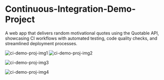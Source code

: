 # Continuous-Integration-Demo-Project
A web app that delivers random motivational quotes using the Quotable API, showcasing CI workflows with automated testing, code quality checks, and streamlined deployment processes.

![ci-demo-proj-img1](https://github.com/user-attachments/assets/8fdceceb-90d6-4b31-899a-f7d84b64cb21)
![ci-demo-proj-img2](https://github.com/user-attachments/assets/4c619b22-2225-4048-9907-d8903a9218c1)


![ci-demo-proj-img3](https://github.com/user-attachments/assets/f3613071-4c32-436f-91f9-3b680fb04ad0)


![ci-demo-proj-img4](https://github.com/user-attachments/assets/666c4e69-4388-4d04-b3e5-1c35c427558a)
